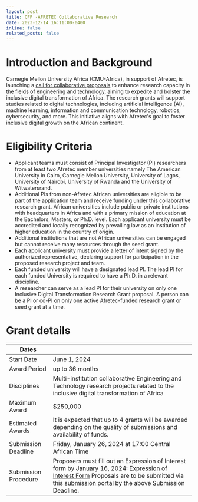 ```yaml
---
layout: post
title: CFP -AFRETEC Collaborative Research
date: 2023-12-14 16:11:00-0400
inline: false
related_posts: false
---
```

# Introduction and Background

Carnegie Mellon University Africa (CMU-Africa), in support of Afretec, is launching a [call for collaborative proposals](https://qiriro.com/afretec/news/14-12-2023_afretec_large_grant/#:~:text=call%20for%20collaborative%20proposals) to enhance research capacity in the fields of engineering and technology, aiming to expedite and bolster the inclusive digital transformation of Africa. The research grants will support studies related to digital technologies, including artificial intelligence (AI), machine learning, information and communication technology, robotics, cybersecurity, and more. This initiative aligns with Afretec's goal to foster inclusive digital growth on the African continent.


# Eligibility Criteria
- Applicant teams must consist of Principal Investigator (PI) researchers from at least two Afretec member universities namely The American University in Cairo, Carnegie Mellon University, University of Lagos, University of Nairobi, University of Rwanda and the University of Witwatersrand. 
- Additional PIs from non-Afretec African universities are eligible to be part of the application team and receive funding under this collaborative research grant. African universities include public or private institutions with headquarters in Africa and with a primary mission of
education at the Bachelors, Masters, or Ph.D. level. Each applicant university must be accredited and locally recognized by prevailing law as an institution of higher education in
the country of origin.
- Additional institutions that are not African universities can be engaged but cannot receive many resources through the seed grant.
- Each applicant university must provide a letter of intent signed by the authorized representative, declaring support for participation in the proposed research project and
team.
- Each funded university will have a designated lead PI. The lead PI for each funded University is required to have a Ph.D. in a relevant discipline.
- A researcher can serve as a lead PI for their university on only one Inclusive Digital
Transformation Research Grant proposal. A person can be a PI or co-PI on only one active Afretec-funded research grant or seed grant at a time.

# Grant details

| Dates                          |                                     |
|--------------------------------------------|-------------------------------------|
| Start Date                                  | June 1, 2024                        |
| Award Period                               | up to 36 months                     |
| Disciplines                                | Multi-institution collaborative Engineering and Technology research projects related to the inclusive digital transformation of Africa |
| Maximum Award                              | $250,000                            |
| Estimated Awards                           | It is expected that up to 4 grants will be awarded depending on the quality of submissions and availability of funds. |
| Submission Deadline                       | Friday, January 26, 2024 at 17:00 Central African Time |
| Submission Procedure                       | Proposers must fill out an Expression of Interest form by January 16, 2024: [Expression of Interest Form](https://forms.gle/bXg6zQHknp63qBdz9) Proposals are to be submitted via this [submission portal](https://cmu.infoready4.com/#viewApplicationForm/1924587) by the above Submission Deadline. |